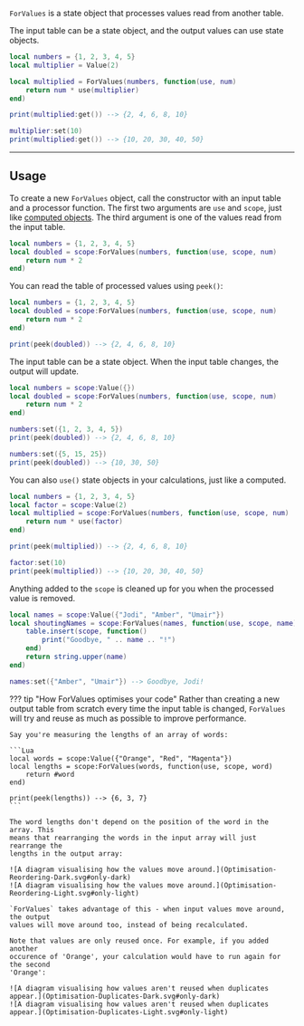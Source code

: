 `ForValues` is a state object that processes values read from another table.

The input table can be a state object, and the output values can use state
objects.

```Lua
local numbers = {1, 2, 3, 4, 5}
local multiplier = Value(2)

local multiplied = ForValues(numbers, function(use, num)
	return num * use(multiplier)
end)

print(multiplied:get()) --> {2, 4, 6, 8, 10}

multiplier:set(10)
print(multiplied:get()) --> {10, 20, 30, 40, 50}
```

-----

## Usage

To create a new `ForValues` object, call the constructor with an input table and
a processor function. The first two arguments are `use` and `scope`, just like
[computed objects](../fundamentals/computeds). The third argument is one of the
values read from the input table.

```Lua
local numbers = {1, 2, 3, 4, 5}
local doubled = scope:ForValues(numbers, function(use, scope, num)
	return num * 2
end)
```

You can read the table of processed values using `peek()`:

```Lua hl_lines="6"
local numbers = {1, 2, 3, 4, 5}
local doubled = scope:ForValues(numbers, function(use, scope, num)
	return num * 2
end)

print(peek(doubled)) --> {2, 4, 6, 8, 10}
```

The input table can be a state object. When the input table changes, the output
will update.

```Lua
local numbers = scope:Value({})
local doubled = scope:ForValues(numbers, function(use, scope, num)
	return num * 2
end)

numbers:set({1, 2, 3, 4, 5})
print(peek(doubled)) --> {2, 4, 6, 8, 10}

numbers:set({5, 15, 25})
print(peek(doubled)) --> {10, 30, 50}
```

You can also `use()` state objects in your calculations, just like a computed.

```Lua
local numbers = {1, 2, 3, 4, 5}
local factor = scope:Value(2)
local multiplied = scope:ForValues(numbers, function(use, scope, num)
	return num * use(factor)
end)

print(peek(multiplied)) --> {2, 4, 6, 8, 10}

factor:set(10)
print(peek(multiplied)) --> {10, 20, 30, 40, 50}
```

Anything added to the `scope` is cleaned up for you when the processed value is
removed.

```Lua
local names = scope:Value({"Jodi", "Amber", "Umair"})
local shoutingNames = scope:ForValues(names, function(use, scope, name)
	table.insert(scope, function()
		print("Goodbye, " .. name .. "!")
	end)
	return string.upper(name)
end)

names:set({"Amber", "Umair"}) --> Goodbye, Jodi!
```

??? tip "How ForValues optimises your code"
	Rather than creating a new output table from scratch every time the input table
	is changed, `ForValues` will try and reuse as much as possible to improve
	performance.

	Say you're measuring the lengths of an array of words:

	```Lua
	local words = scope:Value({"Orange", "Red", "Magenta"})
	local lengths = scope:ForValues(words, function(use, scope, word)
		return #word
	end)

	print(peek(lengths)) --> {6, 3, 7}
	```

	The word lengths don't depend on the position of the word in the array. This
	means that rearranging the words in the input array will just rearrange the
	lengths in the output array:

	![A diagram visualising how the values move around.](Optimisation-Reordering-Dark.svg#only-dark)
	![A diagram visualising how the values move around.](Optimisation-Reordering-Light.svg#only-light)

	`ForValues` takes advantage of this - when input values move around, the output
	values will move around too, instead of being recalculated.

	Note that values are only reused once. For example, if you added another
	occurence of 'Orange', your calculation would have to run again for the second
	'Orange':

	![A diagram visualising how values aren't reused when duplicates appear.](Optimisation-Duplicates-Dark.svg#only-dark)
	![A diagram visualising how values aren't reused when duplicates appear.](Optimisation-Duplicates-Light.svg#only-light)